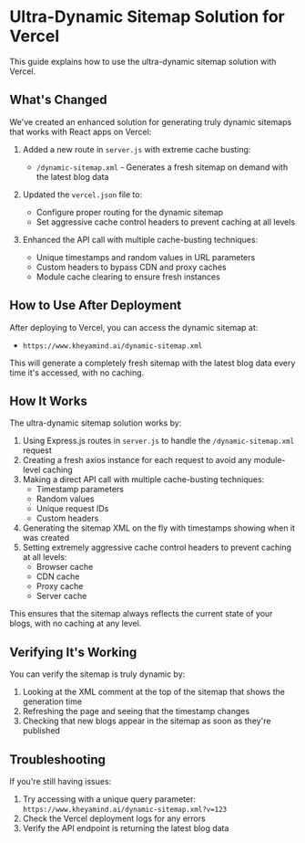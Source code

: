 # Ultra-Dynamic Sitemap Solution for Vercel

This guide explains how to use the ultra-dynamic sitemap solution with Vercel.

## What's Changed

We've created an enhanced solution for generating truly dynamic sitemaps that works with React apps on Vercel:

1. Added a new route in `server.js` with extreme cache busting:
   - `/dynamic-sitemap.xml` - Generates a fresh sitemap on demand with the latest blog data

2. Updated the `vercel.json` file to:
   - Configure proper routing for the dynamic sitemap
   - Set aggressive cache control headers to prevent caching at all levels

3. Enhanced the API call with multiple cache-busting techniques:
   - Unique timestamps and random values in URL parameters
   - Custom headers to bypass CDN and proxy caches
   - Module cache clearing to ensure fresh instances

## How to Use After Deployment

After deploying to Vercel, you can access the dynamic sitemap at:

- `https://www.kheyamind.ai/dynamic-sitemap.xml`

This will generate a completely fresh sitemap with the latest blog data every time it's accessed, with no caching.

## How It Works

The ultra-dynamic sitemap solution works by:

1. Using Express.js routes in `server.js` to handle the `/dynamic-sitemap.xml` request
2. Creating a fresh axios instance for each request to avoid any module-level caching
3. Making a direct API call with multiple cache-busting techniques:
   - Timestamp parameters
   - Random values
   - Unique request IDs
   - Custom headers
4. Generating the sitemap XML on the fly with timestamps showing when it was created
5. Setting extremely aggressive cache control headers to prevent caching at all levels:
   - Browser cache
   - CDN cache
   - Proxy cache
   - Server cache

This ensures that the sitemap always reflects the current state of your blogs, with no caching at any level.

## Verifying It's Working

You can verify the sitemap is truly dynamic by:

1. Looking at the XML comment at the top of the sitemap that shows the generation time
2. Refreshing the page and seeing that the timestamp changes
3. Checking that new blogs appear in the sitemap as soon as they're published

## Troubleshooting

If you're still having issues:

1. Try accessing with a unique query parameter: `https://www.kheyamind.ai/dynamic-sitemap.xml?v=123`
2. Check the Vercel deployment logs for any errors
3. Verify the API endpoint is returning the latest blog data